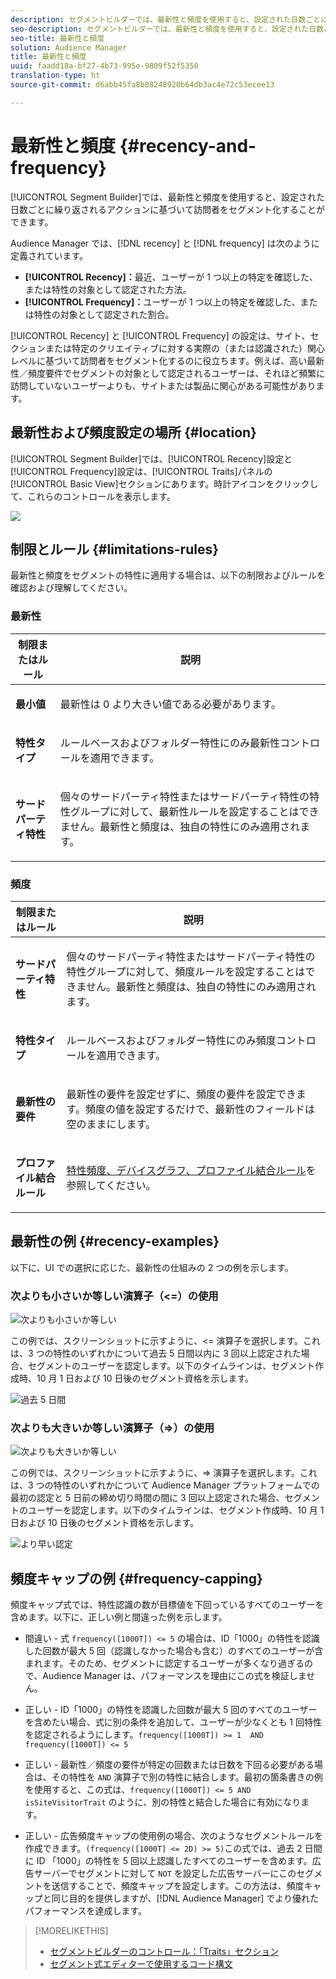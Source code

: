 ```yaml
---
description: セグメントビルダーでは、最新性と頻度を使用すると、設定された日数ごとに繰り返されるアクションに基づいて訪問者をセグメント化することができます。
seo-description: セグメントビルダーでは、最新性と頻度を使用すると、設定された日数ごとに繰り返されるアクションに基づいて訪問者をセグメント化することができます。
seo-title: 最新性と頻度
solution: Audience Manager
title: 最新性と頻度
uuid: faadd18a-bf27-4b73-995e-9809f52f5350
translation-type: ht
source-git-commit: d6abb45fa8b88248920b64db3ac4e72c53ecee13

---
```



# 最新性と頻度 {#recency-and-frequency}

[!UICONTROL Segment Builder]では、最新性と頻度を使用すると、設定された日数ごとに繰り返されるアクションに基づいて訪問者をセグメント化することができます。

Audience Manager では、[!DNL recency] と [!DNL frequency] は次のように定義されています。

* **[!UICONTROL Recency]：**&#x200B;最近、ユーザーが 1 つ以上の特定を確認した、または特性の対象として認定された方法。
* **[!UICONTROL Frequency]：**&#x200B;ユーザーが 1 つ以上の特定を確認した、または特性の対象として認定された割合。

[!UICONTROL Recency] と [!UICONTROL Frequency] の設定は、サイト、セクションまたは特定のクリエイティブに対する実際の（または認識された）関心レベルに基づいて訪問者をセグメント化するのに役立ちます。例えば、高い最新性／頻度要件でセグメントの対象として認定されるユーザーは、それほど頻繁に訪問していないユーザーよりも、サイトまたは製品に関心がある可能性があります。

## 最新性および頻度設定の場所 {#location}

[!UICONTROL Segment Builder]では、[!UICONTROL Recency]設定と[!UICONTROL Frequency]設定は、[!UICONTROL Traits]パネルの[!UICONTROL Basic View]セクションにあります。時計アイコンをクリックして、これらのコントロールを表示します。

![](assets/recency_frequency.png)

## 制限とルール {#limitations-rules}

最新性と頻度をセグメントの特性に適用する場合は、以下の制限およびルールを確認および理解してください。

### 最新性

<table id="table_026064124C694D75B7A960457D50170B"> 
 <thead> 
  <tr> 
   <th colname="col1" class="entry"> 制限またはルール </th> 
   <th colname="col2" class="entry"> 説明 </th> 
  </tr> 
 </thead>
 <tbody> 
  <tr> 
   <td colname="col1"> <p> <b>最小値</b> </p> </td> 
   <td colname="col2"> <p>最新性は 0 より大きい値である必要があります。 </p> </td> 
  </tr>
  <tr> 
   <td colname="col1"> <p> <b>特性タイプ</b> </p> </td> 
   <td colname="col2"> <p>ルールベースおよびフォルダー特性にのみ最新性コントロールを適用できます。 </p> </td> 
  </tr> 
  <tr> 
   <td colname="col1"> <p> <b>サードパーティ特性</b> </p> </td> 
   <td colname="col2"> <p>個々のサードパーティ特性またはサードパーティ特性の特性グループに対して、最新性ルールを設定することはできません。最新性と頻度は、独自の特性にのみ適用されます。 </p> </td> 
  </tr> 
 </tbody> 
</table>

### 頻度

<table id="table_EBD621D26C8B4D03933E8C0753C892A7"> 
 <thead> 
  <tr> 
   <th colname="col1" class="entry"> 制限またはルール </th> 
   <th colname="col2" class="entry"> 説明 </th> 
  </tr> 
 </thead>
 <tbody> 
  <tr> 
   <td colname="col1"> <p> <b>サードパーティ特性</b> </p> </td> 
   <td colname="col2"> <p>個々のサードパーティ特性またはサードパーティ特性の特性グループに対して、頻度ルールを設定することはできません。最新性と頻度は、独自の特性にのみ適用されます。 </p> </td> 
  </tr> 
  <tr> 
   <td colname="col1"> <p> <b>特性タイプ</b> </p> </td> 
   <td colname="col2"> <p>ルールベースおよびフォルダー特性にのみ頻度コントロールを適用できます。 </p> </td> 
  </tr> 
  <tr> 
   <td colname="col1"> <p> <b>最新性の要件</b> </p> </td> 
   <td colname="col2"> <p>最新性の要件を設定せずに、頻度の要件を設定できます。<i></i>頻度の値を設定するだけで、最新性のフィールドは空のままにします。 </p> </td> 
  </tr> 
  <tr> 
   <td colname="col1"> <p><b>プロファイル結合ルール</b> </p> </td> 
   <td colname="col2"> <p><a href="../../faq/faq-profile-merge.md#trait-freq-device-rules">特性頻度、デバイスグラフ、プロファイル結合ルール</a>を参照してください。 </p> </td> 
  </tr> 
 </tbody> 
</table>

## 最新性の例 {#recency-examples}

以下に、UI での選択に応じた、最新性の仕組みの 2 つの例を示します。

### 次よりも小さいか等しい演算子（&lt;=）の使用

![次よりも小さいか等しい](assets/less-than-equal-to.png)

この例では、スクリーンショットに示すように、&lt;= 演算子を選択します。これは、3 つの特性のいずれかについて過去 5 日間以内に 3 回以上認定された場合、セグメントのユーザーを認定します。以下のタイムラインは、セグメント作成時、10 月 1 日および 10 日後のセグメント資格を示します。

![過去 5 日間](assets/last-5-days.png)

### 次よりも大きいか等しい演算子（=&gt;）の使用

![次よりも大きいか等しい](assets/greater-than-equal-to.png)

この例では、スクリーンショットに示すように、=&gt; 演算子を選択します。これは、3 つの特性のいずれかについて Audience Manager プラットフォームでの最初の認定と 5 日前の締め切り時間の間に 3 回以上認定された場合、セグメントのユーザーを認定します。以下のタイムラインは、セグメント作成時、10 月 1 日および 10 日後のセグメント資格を示します。

![より早い認定](assets/earlier-qualification.png)


## 頻度キャップの例 {#frequency-capping}

頻度キャップ式では、特性認識の数が目標値を下回っているすべてのユーザーを含めます。以下に、正しい例と間違った例を示します。

* 間違い - 式 `frequency([1000T]) <= 5` の場合は、ID「1000」の特性を認識した回数が最大 5 回（認識しなかった場合も含む）のすべてのユーザーが含まれます。そのため、セグメントに認定するユーザーが多くなり過ぎるので、Audience Manager は、パフォーマンスを理由にこの式を検証しません。

* 正しい - ID「1000」の特性を認識した回数が最大 5 回のすべてのユーザーを含めたい場合、式に別の条件を追加して、ユーザーが少なくとも 1 回特性を認定されるようにします。`frequency([1000T]) >= 1  AND  frequency([1000T]) <= 5`

* 正しい - 最新性／頻度の要件が特定の回数または日数を下回る必要がある場合は、その特性を `AND` 演算子で別の特性に結合します。最初の箇条書きの例を使用すると、この式は、`frequency([1000T]) <= 5 AND isSiteVisitorTrait` のように、別の特性と結合した場合に有効になります。

* 正しい - 広告頻度キャップの使用例の場合、次のようなセグメントルールを作成できます。`(frequency([1000T] <= 2D) >= 5)`この式では、過去 2 日間に ID 「1000」の特性を 5 回以上認識したすべてのユーザーを含めます。広告サーバーでセグメントに対して `NOT` を設定した広告サーバーにこのセグメントを送信することで、頻度キャップを設定します。この方法は、頻度キャップと同じ目的を提供しますが、[!DNL Audience Manager] でより優れたパフォーマンスを達成します。

>[!MORELIKETHIS]
>
>* [セグメントビルダーのコントロール：「Traits」セクション](../../features/segments/segment-builder.md#segment-builder-controls-traits)
>* [セグメント式エディターで使用するコード構文](../../features/segments/segment-code-syntax.md)


